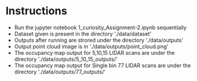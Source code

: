 # Instructions 

  - Run the jupyter notebook 1_curiosity_Assignment-2.ipynb sequentially
-  Dataset given is present in the directory './data/dataset'
-  Outputs after running are strored under the directory './data/outputs'
-  Output point cloud image is in './data/outputs/point_cloud.png'
-  The occupancy map output for 5,10,15 LIDAR scans are under the directory './data/outputs/5_10_15_outputs/'
-  The occupancy map output for Single bin 77 LIDAR scans are under the directory './data/outputs/77_outputs/'